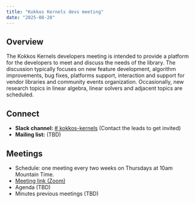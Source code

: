 ```yaml
---
title: "Kokkos Kernels devs meeting"
date: "2025-08-28"
---
```


Overview
--------
The Kokkos Kernels developers meeting is intended to provide a platform for the developers to meet and discuss the needs of the library.
The discussion typically focuses on new feature development, algorithm improvements, bug fixes, platforms support, interaction and support for vendor libraries and community events organization.
Occasionally, new research topics in linear algebra, linear solvers and adjacent topics are scheduled.

Connect
-------
* **Slack channel:** [# kokkos-kernels](https://kokkosteam.slack.com/archives/CMZDYKZ96)
  (Contact the leads to get invited)
* **Mailing list:** (TBD)

Meetings
--------
* Schedule: one meeting every two weeks on Thursdays at 10am Mountain Time.
* [Meeting link (Zoom)](https://zoom-lfx.platform.linuxfoundation.org/meeting/97120554343?password=4811bf7d-9296-4d3d-903a-6cbcc5492524)
* Agenda (TBD)
* Minutes previous meetings (TBD)